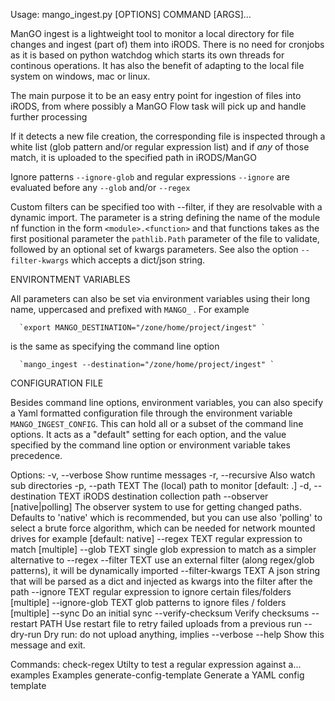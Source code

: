 Usage: mango_ingest.py [OPTIONS] COMMAND [ARGS]...

  ManGO ingest is a lightweight tool to monitor a local directory for file
  changes and ingest (part of) them into iRODS. There is no need for cronjobs
  as it is based on python watchdog which starts its own threads for continous
  operations. It has also the benefit of adapting to the local file system on
  windows, mac or linux.

  The main purpose it to be an easy entry point for ingestion of files into
  iRODS, from where possibly a ManGO Flow task will pick up and handle further
  processing

  If it detects a new file creation, the corresponding file is inspected
  through a white list (glob pattern and/or regular expression list) and if
  *any* of those match, it is uploaded to the specified path in iRODS/ManGO

  Ignore patterns `--ignore-glob` and regular expressions `--ignore` are
  evaluated before any `--glob` and/or `--regex`

  Custom filters can be specified too with --filter, if they are resolvable
  with a dynamic import. The parameter is a string defining the name of the
  module nf function in the form `<module>.<function>` and that functions
  takes as the first positional parameter the `pathlib.Path` parameter of the
  file to validate, followed by an optional set of kwargs parameters. See also
  the option `--filter-kwargs` which accepts a dict/json string.

  ENVIRONTMENT VARIABLES

  All parameters can also be set via environment variables using their long
  name, uppercased and prefixed with `MANGO_` . For example

      `export MANGO_DESTINATION="/zone/home/project/ingest" `

  is the same as specifying the command line option

      `mango_ingest --destination="/zone/home/project/ingest" `

  CONFIGURATION FILE

  Besides command line options, environment variables, you can also specify a
  Yaml formatted configuration file through the environment variable
  `MANGO_INGEST_CONFIG`. This can hold all or a subset of the command line
  options. It acts as a "default" setting for each option, and the value
  specified by the command line option or environment variable takes
  precedence.

Options:
  -v, --verbose                Show runtime messages
  -r, --recursive              Also watch sub directories
  -p, --path TEXT              The (local) path to monitor  [default: .]
  -d, --destination TEXT       iRODS destination collection path
  --observer [native|polling]  The observer system to use for getting changed
                               paths. Defaults to 'native' which is
                               recommended, but you can use also 'polling' to
                               select a brute force algorithm, which can be
                               needed for network mounted drives for example
                               [default: native]
  --regex TEXT                 regular expression to match [multiple]
  --glob TEXT                  single glob expression to match as a simpler
                               alternative to --regex
  --filter TEXT                use an external filter (along regex/glob
                               patterns), it will be dynamically imported
  --filter-kwargs TEXT         A json string that will be parsed as a dict and
                               injected as kwargs into the filter after the
                               path
  --ignore TEXT                regular expression to ignore certain
                               files/folders [multiple]
  --ignore-glob TEXT           glob patterns to ignore files / folders
                               [multiple]
  --sync                       Do an initial sync
  --verify-checksum            Verify checksums
  --restart PATH               Use restart file to retry failed uploads from a
                               previous run
  --dry-run                    Dry run: do not upload anything, implies
                               --verbose
  --help                       Show this message and exit.

Commands:
  check-regex               Utilty to test a regular expression against a...
  examples                  Examples
  generate-config-template  Generate a YAML config template
